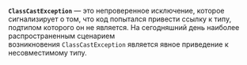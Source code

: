 **`ClassCastException`** — это непроверенное исключение, которое сигнализирует о том, что код попытался привести ссылку к типу, подтипом которого он не является.
На сегодняшний день наиболее распространенным сценарием возникновения `ClassCastException` является явное приведение к несовместимому типу.